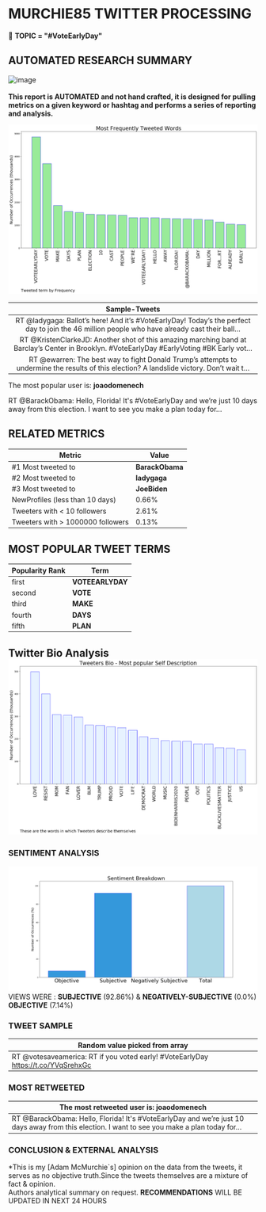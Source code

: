 # MURCHIE85 TWITTER PROCESSING 
&#x1F34E; **TOPIC = "#VoteEarlyDay"**

## AUTOMATED RESEARCH SUMMARY

![image](https://marketingplatform.google.com/about/static/images/gmp/analytics-smb-benefit.jpg)
<br></br>
<b> This report is AUTOMATED and not hand crafted, it is designed for pulling metrics on a given keyword or hashtag and performs a series of reporting and analysis.</b>



![image](TWEETS.png)



|                **Sample-Tweets**        |
| :-------------: |
| RT @ladygaga: Ballot’s here! And it’s #VoteEarlyDay! Today’s the perfect day to join the 46 million people who have already cast their ball… |
| RT @KristenClarkeJD: Another shot of this amazing marching band at Barclay’s Center in Brooklyn. #VoteEarlyDay #EarlyVoting #BK Early vot… |
| RT @ewarren: The best way to fight Donald Trump’s attempts to undermine the results of this election? A landslide victory. Don’t wait t… |

The most popular user is: **joaodomenech**
<div class="alert alert-block alert-danger"> RT @BarackObama: Hello, Florida! It's #VoteEarlyDay and we’re just 10 days away from this election. I want to see you make a plan today for…</div>

## RELATED METRICS<br>
| Metric | Value |
| ------------- | ------------- |
| #1 Most tweeted to  | **BarackObama** |
| #2 Most tweeted to  | **ladygaga** |
| #3 Most tweeted to  | **JoeBiden** |
| NewProfiles (less than 10 days) | 0.66%  |
| Tweeters with < 10 followers  | 2.61%|
| Tweeters with > 1000000 followers  | 0.13%  |



## MOST POPULAR TWEET TERMS 


| Popularity Rank  | Term |
| ------------- | ------------- |
| first  | **VOTEEARLYDAY**  |
| second  | **VOTE**  |
| third  | **MAKE** |
| fourth  | **DAYS**  |
| fifth  | **PLAN**  |


## Twitter Bio Analysis![image](BIO.png)
### SENTIMENT ANALYSIS
![image](sentiment.png)
VIEWS WERE : **SUBJECTIVE**  (92.86%) & **NEGATIVELY-SUBJECTIVE** (0.0%) **OBJECTIVE** (7.14%)

### TWEET SAMPLE 
| Random value picked from array |
| ------------- |
|RT @votesaveamerica: RT if you voted early! #VoteEarlyDay https://t.co/YVqSrehxGc |

### MOST RETWEETED 

| The most retweeted user is: **joaodomenech**  |
| ------------- |
| RT @BarackObama: Hello, Florida! It's #VoteEarlyDay and we’re just 10 days away from this election. I want to see you make a plan today for… |

### CONCLUSION & EXTERNAL ANALYSIS

*This is my [Adam McMurchie`s] opinion on the data from the tweets, it serves as no objective truth.Since the tweets themselves are a mixture of fact & opinion.<br>
Authors analytical summary on request.
**RECOMMENDATIONS** WILL BE UPDATED IN NEXT  24 HOURS <br>